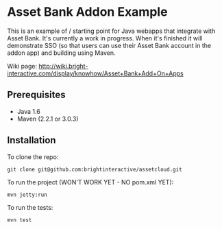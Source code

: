 Asset Bank Addon Example
========================

This is an example of / starting point for Java webapps that integrate with
Asset Bank. It's currently a work in progress. When it's finished it will
demonstrate SSO (so that users can use their Asset Bank account in the addon
app) and building using Maven.

Wiki page: http://wiki.bright-interactive.com/display/knowhow/Asset+Bank+Add+On+Apps


Prerequisites
-------------

* Java 1.6
* Maven (2.2.1 or 3.0.3)


Installation
------------

To clone the repo:

    git clone git@github.com:brightinteractive/assetcloud.git

To run the project (WON'T WORK YET - NO pom.xml YET):

    mvn jetty:run

To run the tests:

	mvn test
